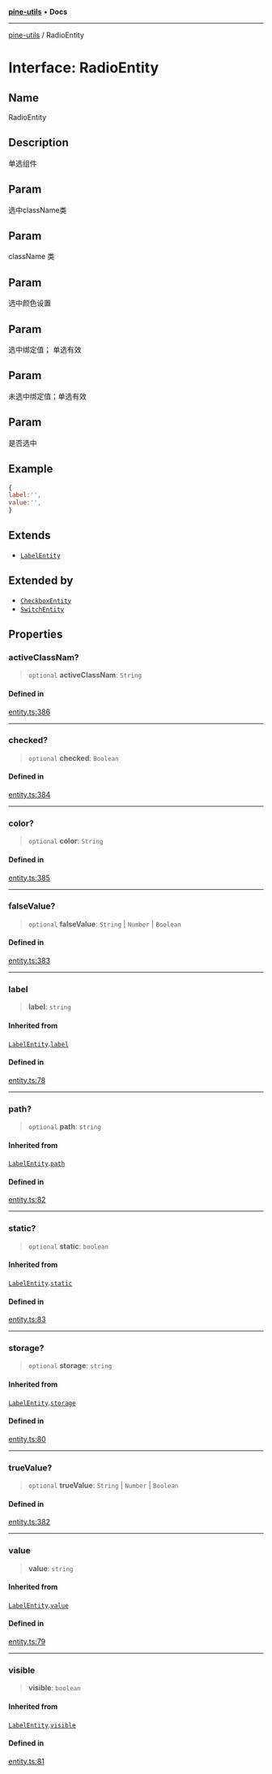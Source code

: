 [**pine-utils**](../README.md) • **Docs**

***

[pine-utils](../globals.md) / RadioEntity

# Interface: RadioEntity

## Name

RadioEntity
<identifier>

## Description

单选组件

## Param

选中className类

## Param

className 类

## Param

选中颜色设置

## Param

选中绑定值； 单选有效

## Param

未选中绑定值；单选有效

## Param

是否选中

## Example

```js
{
label:'',
value:'',
}
```

## Extends

- [`LabelEntity`](LabelEntity.md)

## Extended by

- [`CheckboxEntity`](CheckboxEntity.md)
- [`SwitchEntity`](SwitchEntity.md)

## Properties

### activeClassNam?

> `optional` **activeClassNam**: `String`

#### Defined in

[entity.ts:386](https://github.com/byzhyt/pine-utils/blob/924fa77904d2b99c7ab94631f9f8a700b695aa96/src/entity.ts#L386)

***

### checked?

> `optional` **checked**: `Boolean`

#### Defined in

[entity.ts:384](https://github.com/byzhyt/pine-utils/blob/924fa77904d2b99c7ab94631f9f8a700b695aa96/src/entity.ts#L384)

***

### color?

> `optional` **color**: `String`

#### Defined in

[entity.ts:385](https://github.com/byzhyt/pine-utils/blob/924fa77904d2b99c7ab94631f9f8a700b695aa96/src/entity.ts#L385)

***

### falseValue?

> `optional` **falseValue**: `String` \| `Number` \| `Boolean`

#### Defined in

[entity.ts:383](https://github.com/byzhyt/pine-utils/blob/924fa77904d2b99c7ab94631f9f8a700b695aa96/src/entity.ts#L383)

***

### label

> **label**: `string`

#### Inherited from

[`LabelEntity`](LabelEntity.md).[`label`](LabelEntity.md#label)

#### Defined in

[entity.ts:78](https://github.com/byzhyt/pine-utils/blob/924fa77904d2b99c7ab94631f9f8a700b695aa96/src/entity.ts#L78)

***

### path?

> `optional` **path**: `string`

#### Inherited from

[`LabelEntity`](LabelEntity.md).[`path`](LabelEntity.md#path)

#### Defined in

[entity.ts:82](https://github.com/byzhyt/pine-utils/blob/924fa77904d2b99c7ab94631f9f8a700b695aa96/src/entity.ts#L82)

***

### static?

> `optional` **static**: `boolean`

#### Inherited from

[`LabelEntity`](LabelEntity.md).[`static`](LabelEntity.md#static)

#### Defined in

[entity.ts:83](https://github.com/byzhyt/pine-utils/blob/924fa77904d2b99c7ab94631f9f8a700b695aa96/src/entity.ts#L83)

***

### storage?

> `optional` **storage**: `string`

#### Inherited from

[`LabelEntity`](LabelEntity.md).[`storage`](LabelEntity.md#storage)

#### Defined in

[entity.ts:80](https://github.com/byzhyt/pine-utils/blob/924fa77904d2b99c7ab94631f9f8a700b695aa96/src/entity.ts#L80)

***

### trueValue?

> `optional` **trueValue**: `String` \| `Number` \| `Boolean`

#### Defined in

[entity.ts:382](https://github.com/byzhyt/pine-utils/blob/924fa77904d2b99c7ab94631f9f8a700b695aa96/src/entity.ts#L382)

***

### value

> **value**: `string`

#### Inherited from

[`LabelEntity`](LabelEntity.md).[`value`](LabelEntity.md#value)

#### Defined in

[entity.ts:79](https://github.com/byzhyt/pine-utils/blob/924fa77904d2b99c7ab94631f9f8a700b695aa96/src/entity.ts#L79)

***

### visible

> **visible**: `boolean`

#### Inherited from

[`LabelEntity`](LabelEntity.md).[`visible`](LabelEntity.md#visible)

#### Defined in

[entity.ts:81](https://github.com/byzhyt/pine-utils/blob/924fa77904d2b99c7ab94631f9f8a700b695aa96/src/entity.ts#L81)
